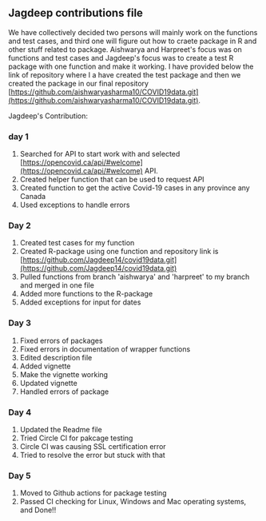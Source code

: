 ## Jagdeep contributions file

We have collectively decided two persons will mainly work on the functions and test cases, and third one will figure out how to craete package in R and other stuff related to package.
Aishwarya and Harpreet's focus was on functions and test cases and Jagdeep's focus was to create a test R package with one function and make it working. I have provided below the link of repository 
where I a have created the test package and then we created the package in our final repository [https://github.com/aishwaryasharma10/COVID19data.git](https://github.com/aishwaryasharma10/COVID19data.git).

Jagdeep's Contribution:

### day 1
1. Searched for API to start work with and selected [https://opencovid.ca/api/#welcome](https://opencovid.ca/api/#welcome) API.
2. Created helper function that can be used to request API
3. Created function to get the active Covid-19 cases in any province any Canada
4. Used exceptions to handle errors

### Day 2
1. Created test cases for my function
2. Created R-package using one function and repository link is [https://github.com/Jagdeep14/covid19data.git](https://github.com/Jagdeep14/covid19data.git)
3. Pulled functions from branch 'aishwarya' and 'harpreet' to my branch and merged in one file
4. Added more functions to the R-package 
5. Added exceptions for input for dates

### Day 3

1. Fixed errors of packages
2. Fixed errors in documentation of wrapper functions
3. Edited description file
4. Added vignette
5. Make the vignette working
6. Updated vignette
7. Handled errors of package

### Day 4

1. Updated the Readme file
2. Tried Circle CI for pakcage testing
3. Circle CI was causing SSL certification error
4. Tried to resolve the error but stuck with that

### Day 5

1. Moved to Github actions for package testing
2. Passed CI checking for Linux, Windows and Mac operating systems, and Done!! 

